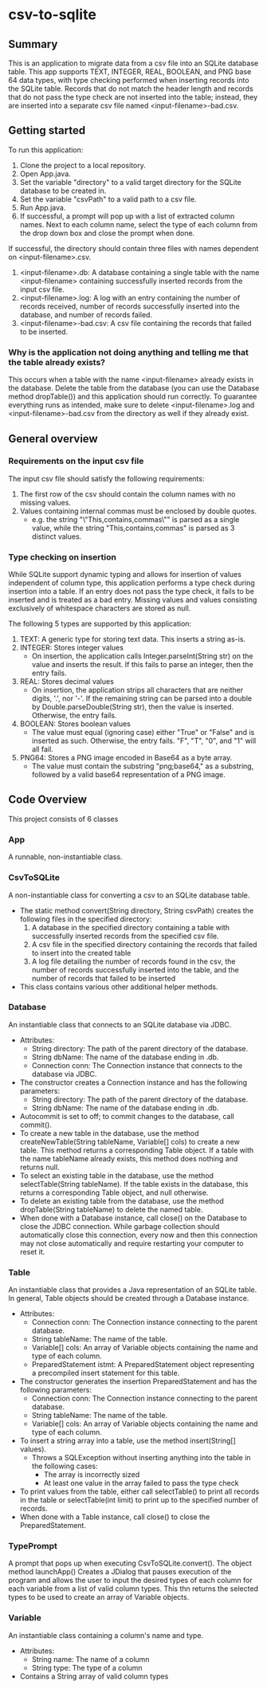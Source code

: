 # csv-to-sqlite

## Summary
This is an application to migrate data from a csv file into an SQLite database table. This app supports TEXT, INTEGER, REAL, BOOLEAN, and PNG base 64 data types, with type checking performed when inserting records into the SQLite table. Records that do not match the header length and records that do not pass the type check are not inserted into the table; instead, they are inserted into a separate csv file named \<input-filename\>-bad.csv.

## Getting started
To run this application:

1) Clone the project to a local repository.
2) Open App.java.
3) Set the variable "directory" to a valid target directory for the SQLite database to be created in.
4) Set the variable "csvPath" to a valid path to a csv file.
5) Run App.java.
6) If successful, a prompt will pop up with a list of extracted column names. Next to each column name, select the type of each column from the drop down box and close the prompt when done.


If successful, the directory should contain three files with names dependent on \<input-filename\>.csv.
1) \<input-filename\>.db: A database containing a single table with the name \<input-filename\> containing successfully inserted records from the input csv file.
2) \<input-filename\>.log: A log with an entry containing the number of records received, number of records successfully inserted into the database, and number of records failed.
3) \<input-filename\>-bad.csv: A csv file containing the records that failed to be inserted.

### Why is the application not doing anything and telling me that the table already exists?
This occurs when a table with the name \<input-filename\> already exists in the database. Delete the table from the database (you can use the Database method dropTable()) and this application should run correctly. To guarantee everything runs as intended, make sure to delete \<input-filename\>.log and \<input-filename\>-bad.csv from the directory as well if they already exist.

## General overview

### Requirements on the input csv file
The input csv file should satisfy the following requirements:
1) The first row of the csv should contain the column names with no missing values.
2) Values containing internal commas must be enclosed by double quotes.
   - e.g. the string "\\"This,contains,commas\\"" is parsed as a single value, while the string "This,contains,commas" is parsed as 3 distinct values.

### Type checking on insertion
While SQLite support dynamic typing and allows for insertion of values independent of column type, this application performs a type check during insertion into a table. If an entry does not pass the type check, it fails to be inserted and is treated as a bad entry. Missing values and values consisting exclusively of whitespace characters are stored as null.

The following 5 types are supported by this application:
1) TEXT: A generic type for storing text data. This inserts a string as-is.
2) INTEGER: Stores integer values
   - On insertion, the application calls Integer.parseInt(String str) on the value and inserts the result. If this fails to parse an integer, then the entry fails.
3) REAL: Stores decimal values
   - On insertion, the application strips all characters that are neither digits, '.', nor '-'. If the remaining string can be parsed into a double by Double.parseDouble(String str), then the value is inserted. Otherwise, the entry fails.
4) BOOLEAN: Stores boolean values
   - The value must equal (ignoring case) either "True" or "False" and is inserted as such. Otherwise, the entry fails. "F", "T", "0", and "1" will all fail.
5) PNG64: Stores a PNG image encoded in Base64 as a byte array.
   - The value must contain the substring "png;base64," as a substring, followed by a valid base64 representation of a PNG image.

## Code Overview
This project consists of 6 classes

### App
A runnable, non-instantiable class.

### CsvToSQLite
A non-instantiable class for converting a csv to an SQLite database table. 

- The static method convert(String directory, String csvPath) creates the following files in the specified directory:
   1) A database in the specified directory containing a table with successfully inserted records from the specified csv file.
   2) A csv file in the specified directory containing the records that failed to insert into the created table
   3) A log file detailing the number of records found in the csv, the number of records successfully inserted into the table, and the number of records that failed to be inserted
- This class contains various other additional helper methods.
  
### Database
An instantiable class that connects to an SQLite database via JDBC.
- Attributes:
  - String directory: The path of the parent directory of the database.
  - String dbName: The name of the database ending in .db.
  - Connection conn: The Connection instance that connects to the database via JDBC.
- The constructor creates a Connection instance and has the following parameters:
  - String directory: The path of the parent directory of the database.
  - String dbName: The name of the database ending in .db.
- Autocommit is set to off; to commit changes to the database, call commit().
- To create a new table in the database, use the method createNewTable(String tableName, Variable[] cols) to create a new table. This method returns a corresponding Table object. If a table with the name tableName already exists, this method does nothing and returns null.
- To select an existing table in the database, use the method selectTable(String tableName). If the table exists in the database, this returns a corresponding Table object, and null otherwise.
- To delete an existing table from the database, use the method dropTable(String tableName) to delete the named table.
- When done with a Database instance, call close() on the Database to close the JDBC connection. While garbage collection should automatically close this connection, every now and then this connection may not close automatically and require restarting your computer to reset it.
  
### Table
An instantiable class that provides a Java representation of an SQLite table. In general, Table objects should be created through a Database instance.
- Attributes:
  - Connection conn: The Connection instance connecting to the parent database.
  - String tableName: The name of the table.
  - Variable[] cols: An array of Variable objects containing the name and type of each column.
  - PreparedStatement istmt: A PreparedStatement object representing a precompiled insert statement for this table.
- The constructor generates the insertion PreparedStatement and has the following parameters:
  - Connection conn: The Connection instance connecting to the parent database.
  - String tableName: The name of the table.
  - Variable[] cols: An array of Variable objects containing the name and type of each column.
- To insert a string array into a table, use the method insert(String[] values).
  - Throws a SQLException without inserting anything into the table in the following cases:
    - The array is incorrectly sized
    - At least one value in the array failed to pass the type check
- To print values from the table, either call selectTable() to print all records in the table or selectTable(int limit) to print up to the specified number of records.
- When done with a Table instance, call close() to close the PreparedStatement.

### TypePrompt
A prompt that pops up when executing CsvToSQLite.convert(). The object method launchApp() Creates a JDialog that pauses execution of the program and allows the user to input the desired types of each column for each variable from a list of valid column types. This thn returns the selected types to be used to create an array of Variable objects. 

### Variable
An instantiable class containing a column's name and type.
- Attributes:
  - String name: The name of a column
  - String type: The type of a column
- Contains a String array of valid column types

